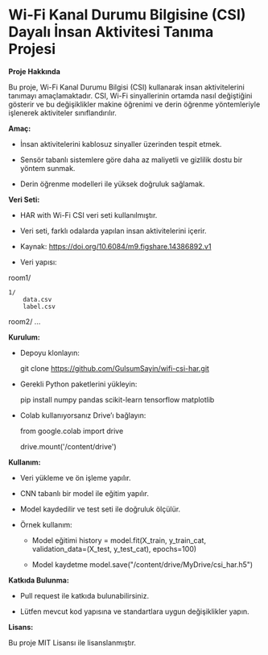 # Wi-Fi Kanal Durumu Bilgisine (CSI) Dayalı İnsan Aktivitesi Tanıma Projesi

**Proje Hakkında**

Bu proje, Wi-Fi Kanal Durumu Bilgisi (CSI) kullanarak insan aktivitelerini tanımayı amaçlamaktadır. CSI, Wi-Fi sinyallerinin ortamda nasıl değiştiğini gösterir ve bu değişiklikler makine öğrenimi ve derin öğrenme yöntemleriyle işlenerek aktiviteler sınıflandırılır.

**Amaç:**

- İnsan aktivitelerini kablosuz sinyaller üzerinden tespit etmek.

- Sensör tabanlı sistemlere göre daha az maliyetli ve gizlilik dostu bir yöntem sunmak.

- Derin öğrenme modelleri ile yüksek doğruluk sağlamak.

**Veri Seti:**

- HAR with Wi-Fi CSI veri seti kullanılmıştır.

- Veri seti, farklı odalarda yapılan insan aktivitelerini içerir.

- Kaynak: https://doi.org/10.6084/m9.figshare.14386892.v1

- Veri yapısı:


room1/

    1/
        data.csv
        label.csv

room2/
    ...


**Kurulum:**

- Depoyu klonlayın:

  git clone https://github.com/GulsumSayin/wifi-csi-har.git


- Gerekli Python paketlerini yükleyin:

  pip install numpy pandas scikit-learn tensorflow matplotlib


- Colab kullanıyorsanız Drive’ı bağlayın:

   from google.colab import drive
  
   drive.mount('/content/drive')

**Kullanım:**

- Veri yükleme ve ön işleme yapılır.

- CNN tabanlı bir model ile eğitim yapılır.

- Model kaydedilir ve test seti ile doğruluk ölçülür.

- Örnek kullanım:

    - Model eğitimi 
      history = model.fit(X_train, y_train_cat, validation_data=(X_test, y_test_cat), epochs=100)

    - Model kaydetme
      model.save("/content/drive/MyDrive/csi_har.h5")

**Katkıda Bulunma:**

- Pull request ile katkıda bulunabilirsiniz.

- Lütfen mevcut kod yapısına ve standartlara uygun değişiklikler yapın.

**Lisans:**

Bu proje MIT Lisansı ile lisanslanmıştır.
